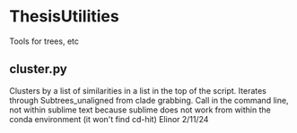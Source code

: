 # ThesisUtilities
Tools for trees, etc
## cluster.py
Clusters by a list of similarities in a list in the top of the script. Iterates through Subtrees_unaligned from clade grabbing. 
Call in the command line, not within sublime text because sublime does not work from within the conda environment  (it won't find cd-hit)
Elinor 2/11/24
